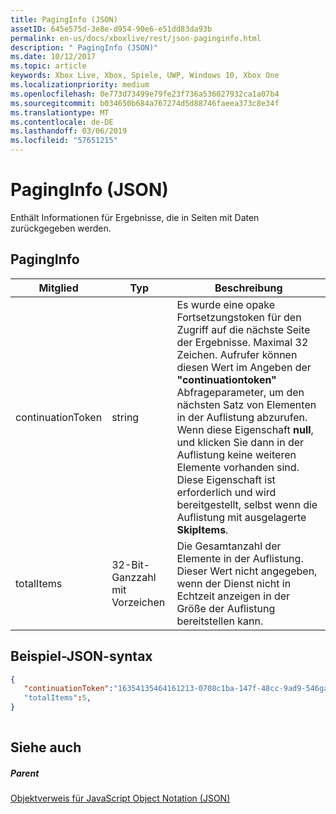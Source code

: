 ```yaml
---
title: PagingInfo (JSON)
assetID: 645e575d-3e8e-d954-90e6-e51dd83da93b
permalink: en-us/docs/xboxlive/rest/json-paginginfo.html
description: " PagingInfo (JSON)"
ms.date: 10/12/2017
ms.topic: article
keywords: Xbox Live, Xbox, Spiele, UWP, Windows 10, Xbox One
ms.localizationpriority: medium
ms.openlocfilehash: 0e773d73499e79fe23f736a536027932ca1a07b4
ms.sourcegitcommit: b034650b684a767274d5d88746faeea373c8e34f
ms.translationtype: MT
ms.contentlocale: de-DE
ms.lasthandoff: 03/06/2019
ms.locfileid: "57651215"
---
```

# <a name="paginginfo-json"></a>PagingInfo (JSON)
Enthält Informationen für Ergebnisse, die in Seiten mit Daten zurückgegeben werden. 
<a id="ID4EN"></a>

 
## <a name="paginginfo"></a>PagingInfo
 
| Mitglied| Typ| Beschreibung| 
| --- | --- | --- | 
| continuationToken| string| Es wurde eine opake Fortsetzungstoken für den Zugriff auf die nächste Seite der Ergebnisse. Maximal 32 Zeichen. Aufrufer können diesen Wert im Angeben der <b>"continuationtoken"</b> Abfrageparameter, um den nächsten Satz von Elementen in der Auflistung abzurufen. Wenn diese Eigenschaft <b>null</b>, und klicken Sie dann in der Auflistung keine weiteren Elemente vorhanden sind. Diese Eigenschaft ist erforderlich und wird bereitgestellt, selbst wenn die Auflistung mit ausgelagerte <b>SkipItems</b>.| 
| totalItems| 32-Bit-Ganzzahl mit Vorzeichen| Die Gesamtanzahl der Elemente in der Auflistung. Dieser Wert nicht angegeben, wenn der Dienst nicht in Echtzeit anzeigen in der Größe der Auflistung bereitstellen kann.| 
  
<a id="ID4E4B"></a>

 
## <a name="sample-json-syntax"></a>Beispiel-JSON-syntax
 

```json
{
   "continuationToken":"16354135464161213-0708c1ba-147f-48cc-9ad9-546gaadg648"
   "totalItems":5,
}
    
```

  
<a id="ID4EGC"></a>

 
## <a name="see-also"></a>Siehe auch
 
<a id="ID4EIC"></a>

 
##### <a name="parent"></a>Parent 

[Objektverweis für JavaScript Object Notation (JSON)](atoc-xboxlivews-reference-json.md)

   